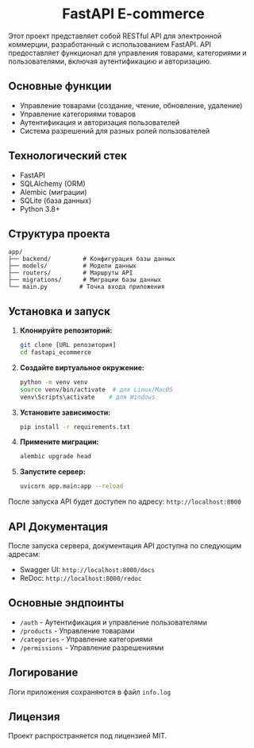 <h1 align="center">FastAPI E-commerce</h1>

Этот проект представляет собой RESTful API для электронной коммерции, разработанный с использованием FastAPI. API предоставляет функционал для управления товарами, категориями и пользователями, включая аутентификацию и авторизацию.

## Основные функции

- Управление товарами (создание, чтение, обновление, удаление)
- Управление категориями товаров
- Аутентификация и авторизация пользователей
- Система разрешений для разных ролей пользователей

## Технологический стек

- FastAPI
- SQLAlchemy (ORM)
- Alembic (миграции)
- SQLite (база данных)
- Python 3.8+

## Структура проекта

```
app/
├── backend/         # Конфигурация базы данных
├── models/          # Модели данных
├── routers/         # Маршруты API
├── migrations/      # Миграции базы данных
└── main.py         # Точка входа приложения
```

## Установка и запуск

1. **Клонируйте репозиторий:**
   ```bash
   git clone [URL репозитория]
   cd fastapi_ecommerce
   ```

2. **Создайте виртуальное окружение:**
   ```bash
   python -m venv venv
   source venv/bin/activate  # для Linux/MacOS
   venv\Scripts\activate    # для Windows
   ```

3. **Установите зависимости:**
   ```bash
   pip install -r requirements.txt
   ```

4. **Примените миграции:**
   ```bash
   alembic upgrade head
   ```

5. **Запустите сервер:**
   ```bash
   uvicorn app.main:app --reload
   ```

После запуска API будет доступен по адресу: `http://localhost:8000`

## API Документация

После запуска сервера, документация API доступна по следующим адресам:

- Swagger UI: `http://localhost:8000/docs`
- ReDoc: `http://localhost:8000/redoc`

## Основные эндпоинты

- `/auth` - Аутентификация и управление пользователями
- `/products` - Управление товарами
- `/categories` - Управление категориями
- `/permissions` - Управление разрешениями

## Логирование

Логи приложения сохраняются в файл `info.log`

## Лицензия

Проект распространяется под лицензией MIT.